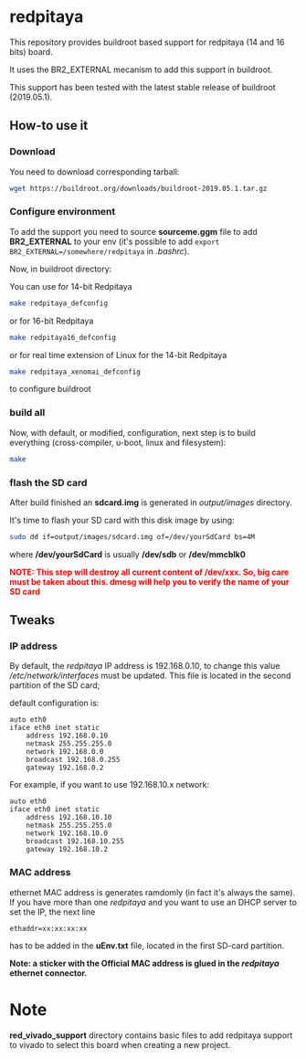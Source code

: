 # redpitaya

This repository provides buildroot based support for redpitaya (14 and 16 bits) board.

It uses the BR2_EXTERNAL mecanism to add this support in buildroot.

This support has been tested with the latest stable release of buildroot (2019.05.1).

How-to use it
-------------
### Download
You need to download corresponding tarball:
```bash
wget https://buildroot.org/downloads/buildroot-2019.05.1.tar.gz
```

### Configure environment
To add the support you need to source **sourceme.ggm** file to add **BR2_EXTERNAL** to
your env (it's possible to add <code>export
BR2_EXTERNAL=/somewhere/redpitaya</code> in *.bashrc*).

Now, in buildroot directory:

You can use for 14-bit Redpitaya
```bash
make redpitaya_defconfig
```
or for 16-bit Redpitaya
```bash
make redpitaya16_defconfig
```
or for real time extension of Linux for the 14-bit Redpitaya
```bash
make redpitaya_xenomai_defconfig
```
to configure buildroot

### build all
Now, with default, or modified, configuration, next step is to build everything
(cross-compiler, u-boot, linux and filesystem):
```bash
make
```

### flash the SD card
After build finished an **sdcard.img** is generated in *output/images*
directory.

It's time to flash your SD card with this disk image by using:
```bash
sudo dd if=output/images/sdcard.img of=/dev/yourSdCard bs=4M
```
where **/dev/yourSdCard** is usually **/dev/sdb** or **/dev/mmcblk0**

<span style="color:red">**NOTE:
This step will destroy all current content of /dev/xxx. So, big care must be
taken about this. dmesg will help you to verify the name of your SD
card**</span>

Tweaks
------

### IP address
By default, the *redpitaya* IP address is 192.168.0.10, to change this value
*/etc/network/interfaces* must be updated. This file is located in the second
partition of the SD card;

default configuration is:
```
auto eth0
iface eth0 inet static
    address 192.168.0.10
    netmask 255.255.255.0
    network 192.168.0.0
    broadcast 192.168.0.255
    gateway 192.168.0.2

```

For example, if you want to use 192.168.10.x network:
```
auto eth0
iface eth0 inet static
    address 192.168.10.10
    netmask 255.255.255.0
    network 192.168.10.0
    broadcast 192.168.10.255
    gateway 192.168.10.2
```

### MAC address

ethernet MAC address is generates ramdomly (in fact it's always the same). If
you have more than one *redpitaya* and you want to use an DHCP server to set the IP,
the next line
```
ethaddr=xx:xx:xx:xx
```
has to be added in the **uEnv.txt** file, located in the first SD-card partition.

**Note: a sticker with the Official MAC address is glued in the *redpitaya*
ethernet connector.**

Note
====

**red_vivado_support** directory contains basic files to add redpitaya support
to vivado to select this board when creating a new project.

